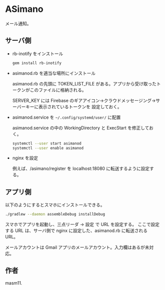 # ASimano

メール通知。

## サーバ側

- rb-inotify をインストール

  ```sh
  gem install rb-inotify
  ```

- asimanod.rb を適当な場所にインストール

  asimanod.rb の先頭に TOKEN_LIST_FILE がある。アプリから受け取ったトークンがこのファイルに格納される。
  
  SERVER_KEY には Firebase のギアアイコン→クラウドメッセージング→サーバーキーに表示されているトークンを
  設定しておく。

- asimanod.service を `~/.config/systemd/user/` に配置

  asimanod.service の中の WorkingDirectory と ExecStart を修正しておく。

  ```sh
  systemctl --user start asimanod
  systemctl --user enable asimanod
  ```

- nginx を設定

  例えば、/asimano/register を localhost:18080 に転送するように設定する。

## アプリ側

  以下のようにするとスマホにインストールできる。

  ```sh
  ./gradlew --daemon assembleDebug installDebug
  ```

  スマホでアプリを起動し、三点リーダ → 設定 で URL を設定する。
  ここで設定する URL は、サーバ側で nginx に設定した、asimanod.rb に転送される URL。

  メールアカウントは Gmail アプリのメールアカウント。入力欄はあるが未対応。

## 作者

masm11.
